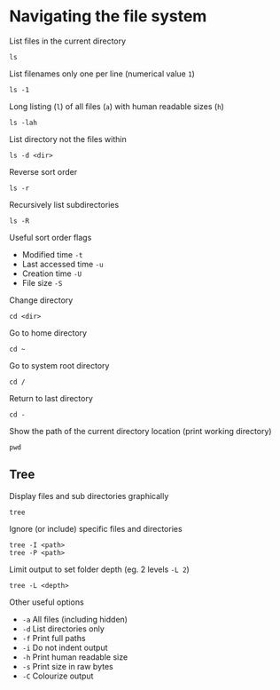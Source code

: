 # Navigating the file system

List files in the current directory

    ls

List filenames only one per line (numerical value `1`)

    ls -1

Long listing (`l`) of all files (`a`) with human readable sizes (`h`)

    ls -lah

List directory not the files within

    ls -d <dir>

Reverse sort order

    ls -r

Recursively list subdirectories

    ls -R

Useful sort order flags

- Modified time `-t`
- Last accessed time `-u`
- Creation time `-U`
- File size `-S`

Change directory

    cd <dir>

Go to home directory

    cd ~

Go to system root directory

    cd /

Return to last directory

    cd -

Show the path of the current directory location (print working directory)

    pwd

## Tree

Display files and sub directories graphically

    tree

Ignore (or include) specific files and directories

    tree -I <path>
    tree -P <path>

Limit output to set folder depth (eg. 2 levels `-L 2`)

    tree -L <depth>

Other useful options

- `-a` All files (including hidden)
- `-d` List directories only
- `-f` Print full paths
- `-i` Do not indent output
- `-h` Print human readable size
- `-s` Print size in raw bytes
- `-C` Colourize output
